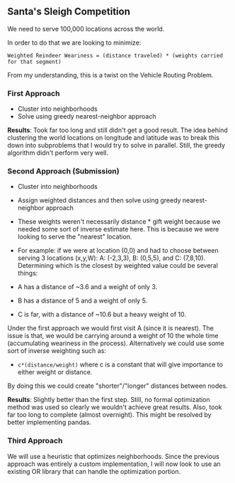 ## Santa's Sleigh Competition

We need to serve 100,000 locations across the world.

In order to do that we are looking to minimize:

`Weighted Reindeer Weariness = (distance traveled) * (weights carried for that segment)`

From my understanding, this is a twist on the Vehicle Routing Problem.


### First Approach
- Cluster into neighborhoods
- Solve using greedy nearest-neighbor approach

**Results**: Took far too long and still didn't get a good result. The idea behind clustering the world locations on longitude and latitude was to break this down into subproblems that I would try to solve in parallel. Still, the greedy algorithm didn't perform very well.

### Second Approach (Submission)
- Cluster into neighborhoods
- Assign weighted distances and then solve using greedy nearest-neighbor approach
- These weights weren't necessarily distance * gift weight because we needed some sort of inverse estimate here. This is because we were looking to serve the "nearest" location.
- For example: if we were at location (0,0) and had to choose between serving 3 locations (x,y,W): A: (-2,3,3), B: (0,5,5), and C: (7,8,10).
Determining which is the closest by weighted value could be several things:

- A has a distance of ~3.6 and a weight of only 3.
- B has a distance of 5 and a weight of only 5.
- C is far, with a distance of ~10.6 but a heavy weight of 10.

Under the first approach we would first visit A (since it is nearest). The issue is that, we would be carrying around a weight of 10 the whole time (accumulating weariness in the process).
Alternatively we could use some sort of inverse weighting such as:
- `c*(distance/weight)`
where c is a constant that will give importance to either weight or distance.

By doing this we could create "shorter"/"longer" distances between nodes.

**Results**: Slightly better than the first step. Still, no formal optimization method was used so clearly we wouldn't achieve great results. Also, took far too long to complete (almost overnight). This might be resolved by better implementing pandas.

### Third Approach
We will use a heuristic that optimizes neighborhoods.
Since the previous approach was entirely a custom implementation, I will now look to use an existing OR library that can handle the optimization portion.
